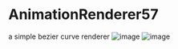 # AnimationRenderer57
 a simple bezier curve renderer
![image](https://github.com/5Points7Edges/AnimationRenderer57/assets/57830705/26165d1c-4c88-4773-bcba-322f59d64df5)
![image](https://github.com/5Points7Edges/AnimationRenderer57/assets/57830705/fe36814e-a8e5-4378-965e-1631b29e356e)
